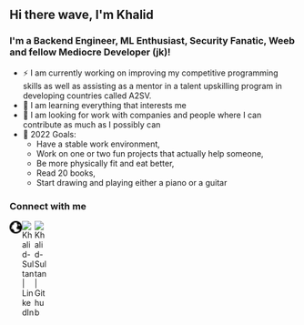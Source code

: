 
## Hi there wave, I'm Khalid

### I'm a Backend Engineer, ML Enthusiast, Security Fanatic, Weeb and fellow Mediocre Developer (jk)!

- ⚡ I am currently working on improving my competitive programming skills as well as assisting as a mentor in a talent upskilling program in developing countries called A2SV.
- 🌱 I am learning everything that interests me 
- 🔭 I am looking for work with companies and people where I can contribute as much as I possibly can
- 🥅 2022 Goals: 
    - Have a stable work environment, 
    - Work on one or two fun projects that actually help someone, 
    - Be more physically fit and eat better, 
    - Read 20 books, 
    - Start drawing and playing either a piano or a guitar 

### Connect with me

[<img align="left" alt="khalid-sultan.netlify.app/" width="22px" src="https://raw.githubusercontent.com/iconic/open-iconic/master/svg/globe.svg" />][website]
[<img align="left" alt="Khalid-Sultan | LinkedIn" width="22px" src="https://cdn.jsdelivr.net/npm/simple-icons@v3/icons/linkedin.svg" />][linkedin]
[<img align="left" alt="Khalid-Sultan | Github" width="22px" src="https://cdn.jsdelivr.net/npm/simple-icons@v3/icons/github.svg" />][github]
<br />


<br />
<br />

[website]: https://khalid-sultan.netlify.app
[linkedin]: https://linkedin.com/in/Khalid-Sultan
[github]: https://github.com/Khalid-Sultan

